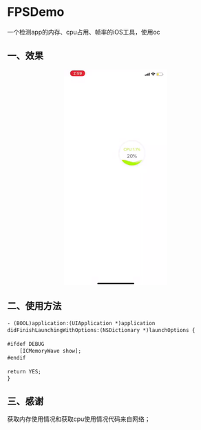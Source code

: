 # FPSDemo
一个检测app的内存、cpu占用、帧率的iOS工具，使用oc


## 一、效果
<p align="center" >
<img src="Video/1529650813572968.gif" alt="FPSDemo" title="FPSDemo">
</p>

## 二、使用方法

```
- (BOOL)application:(UIApplication *)application didFinishLaunchingWithOptions:(NSDictionary *)launchOptions {

#ifdef DEBUG
    [ICMemoryWave show];
#endif

return YES;
}
```
## 三、感谢
 获取内存使用情况和获取cpu使用情况代码来自网络；
